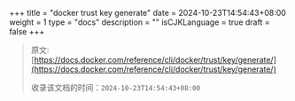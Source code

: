 +++
title = "docker trust key generate"
date = 2024-10-23T14:54:43+08:00
weight = 1
type = "docs"
description = ""
isCJKLanguage = true
draft = false
+++

> 原文: [https://docs.docker.com/reference/cli/docker/trust/key/generate/](https://docs.docker.com/reference/cli/docker/trust/key/generate/)
>
> 收录该文档的时间：`2024-10-23T14:54:43+08:00`

